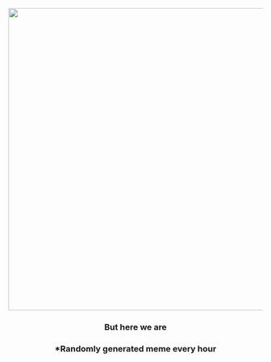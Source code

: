 <p align="center">
        <img src="https://i.redd.it/qdf9ku9iosj91.jpg" width="600" height="600">
        </p>
        <h3 align="center">But here we are</h3>
        <h3 align="center">*Randomly generated meme every hour</h3>
    